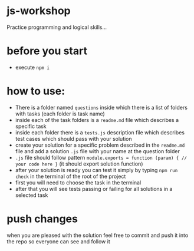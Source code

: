 # js-workshop
 Practice programming and logical skills...

# before you start
* execute `npm i`

# how to use:
* There is a folder named `questions` inside which there is a list of folders with tasks (each folder is task name)
* inside each of the task folders is a `readme.md` file which describes a specific task
* inside each folder there is a `tests.js` description file which describes test cases which should pass with your solution
* create your solution for a specific problem described in the `readme.md` file and add a solution `.js` file with your name at the question folder
* `.js` file should follow pattern `module.exports = function (param) { // your code here }` (it should export solution function)
* after your solution is ready you can test it simply by typing `npm run check` in the terminal of the root of the project
* first you will need to choose the task in the terminal
* after that you will see tests passing or failing for all solutions in a selected task

# push changes
 when you are pleased with the solution feel free to commit and push it into the repo so everyone can see and follow it
